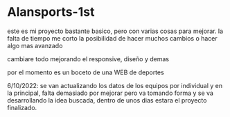 # Alansports-1st

este es mi proyecto bastante basico, pero  con varias cosas para mejorar. la falta de tiempo me corto la posibilidad de hacer muchos cambios o hacer algo mas avanzado

cambiare todo mejorando el responsive, diseño y demas

por el momento es un boceto de una WEB de deportes

6/10/2022:
se van actualizando los datos de los equipos por individual y en la principal, falta demasiado por mejorar pero va tomando forma y se va desarrollando la idea buscada, dentro de unos dias estara el proyecto finalizado.

